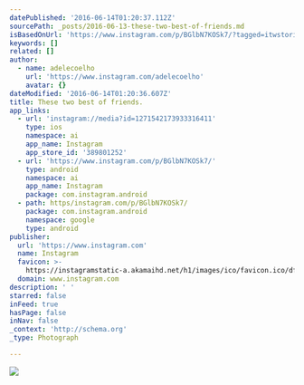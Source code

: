 ```yaml
---
datePublished: '2016-06-14T01:20:37.112Z'
sourcePath: _posts/2016-06-13-these-two-best-of-friends.md
isBasedOnUrl: 'https://www.instagram.com/p/BGlbN7KOSk7/?tagged=itwstories'
keywords: []
related: []
author:
  - name: adelecoelho
    url: 'https://www.instagram.com/adelecoelho'
    avatar: {}
dateModified: '2016-06-14T01:20:36.607Z'
title: These two best of friends.
app_links:
  - url: 'instagram://media?id=1271542173933316411'
    type: ios
    namespace: ai
    app_name: Instagram
    app_store_id: '389801252'
  - url: 'https://www.instagram.com/p/BGlbN7KOSk7/'
    type: android
    namespace: ai
    app_name: Instagram
    package: com.instagram.android
  - path: https/instagram.com/p/BGlbN7KOSk7/
    package: com.instagram.android
    namespace: google
    type: android
publisher:
  url: 'https://www.instagram.com'
  name: Instagram
  favicon: >-
    https://instagramstatic-a.akamaihd.net/h1/images/ico/favicon.ico/dfa85bb1fd63.ico
  domain: www.instagram.com
description: ' '
starred: false
inFeed: true
hasPage: false
inNav: false
_context: 'http://schema.org'
_type: Photograph

---
```

![ ](https://s3-us-west-2.amazonaws.com/the-grid-img/p/cd60b315d62f3631d0c530484dfac29097cdb2a8.jpg)